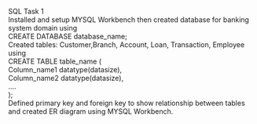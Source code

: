 SQL Task 1
<br>
Installed and setup MYSQL Workbench then 
created database for banking system domain using
<br>
CREATE DATABASE database_name;
<br>
Created tables: Customer,Branch, Account, Loan, Transaction, Employee using
<br>
CREATE TABLE table_name ( 
<br>
                         Column_name1 datatype(datasize),
                         <br>
                         Column_name2 datatype(datasize),
                         <br>
                         ....
                         <br>
                             );
<br>
Defined primary key and foreign key to show relationship between tables and
created ER diagram using MYSQL Workbench.
